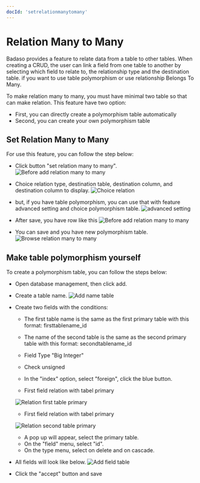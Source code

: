 ```yaml
---
docId: 'setrelationmanytomany'
---
```


# Relation Many to Many

Badaso provides a feature to relate data from a table to other tables. When creating a CRUD, the user can link a field from one table to another by selecting which field to relate to, the relationship type and the destination table. if you want to use table polymorphism or use relationship Belongs To Many. 

To make relation many to many, you must have minimal two table so that can make relation. 
This feature have two option: 
- First, you can directly create a polymorphism table automatically
- Second, you can create your own polymorphism table

## Set Relation Many to Many
For use this feature, you can follow the step below:
- Click button "set relation many to many".
![Before add relation many to many](/img/before-create-relation-many-to-many.png)

- Choice relation type, destination table, destination column, and destination column to display.
![Choice relation](/img/insert-relation-many-to-many.png)

- but, if you have table polymorphism, you can use that with feature advanced setting and choice polymorphism table.
![advanced setting](/img/relation-many-to-many-advanced-setting.png)

- After save, you have row like this
![Before add relation many to many](/img/after-make-relation-many-to-many.png)

- You can save and you have new polymorphism table.
![Browse relation many to many](/img/browse-crud-relation-many-to-many.png)

## Make table polymorphism yourself
To create a polymorphism table, you can follow the steps below:
- Open database management, then click add.

- Create a table name.
![Add name table](/img/add-name-table.png)

- Create two fields with the conditions:
    - The first table name is the same as the first primary table with this format: firsttablename_id
    - The name of the second table is the same as the second primary table with this format: secondtablename_id
    - Field Type "Big Integer"
    - Check unsigned
    - In the "index" option, select "foreign", click the blue button.

    - First field relation with tabel primary

    ![Relation first table primary](/img/relation-first-table-primary.png)
    
    - First field relation with tabel primary

    ![Relation second table primary](/img/relation-second-table-primary.png)
    
    - A pop up will appear, select the primary table.
    - On the "field" menu, select "id".
    - On the type menu, select on delete and on cascade.

- All fields will look like below.
![Add field table](/img/add-field-table.png)
    
 - Click the "accept" button and save